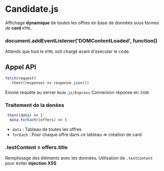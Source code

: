 # Candidate.js
Affichage __dynamique__ de toutes les offres en base de données sous formes de __card__ `HTML`.

### document.addEventListener('DOMContentLoaded', function()
Attends que tout le `HTML` soit chargé avant d'exécuter le code.

## Appel API
```javascript
fetch(request)
  .then((response) => response.json())
```
Envoie requête au server `Node.js/Express`
Conversion réponse en `JSON`

### Traitement de la donées
```javascript
.then((data) => {
  data.forEach((offers) => {
```
- `data` : Tableau de toutes les offres
- `forEach` : Pour chaque offre dans ce tableau => création de card

### .textContent = offers.title
Remplissage des éléments avec les données. Utilisation de `.textContent` pour éviter __injection XSS__
